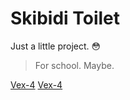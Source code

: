 # Skibidi Toilet

Just a little project. 😳
> For school. Maybe.

<a href="https://htmlxm.github.io/h9/vex-4">Vex-4</a>
<a href="https://23azostore.github.io/s/slope/">Vex-4</a>

